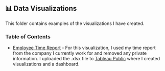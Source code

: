 ## 📊 Data Visualizations

This folder contains examples of the visualizations I have created.

### Table of Contents
- [Employee Time Report](https://github.com/lsaute/Data-Portfolio/blob/main/Visualizations/Employee%20Time%20Report.pdf) - For this visualization, I used my time report from the company I currently work for and removed any private information. I uploaded the .xlsx file to [Tableau Public](https://public.tableau.com/app/profile/lacy.saute/viz/EmployeeTimeReport/EmployeeTimeReport) where I created visualizations and a dashboard.
